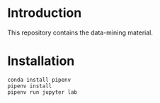# Introduction
This repository contains the data-mining material.

# Installation

```
conda install pipenv
pipenv install
pipenv run jupyter lab
```